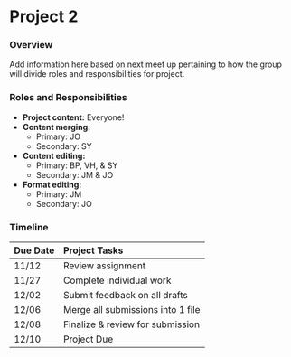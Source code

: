 # Project 2 

### Overview 

Add information here based on next meet up pertaining to how the group will divide roles and responsibilities for project. 

### Roles and Responsibilities

*  **Project content:** Everyone!
*  **Content merging:** 
    * Primary: JO  
    * Secondary: SY
*  **Content editing:** 
    * Primary: BP, VH, & SY  
    * Secondary: JM & JO
*  **Format editing:** 
    * Primary: JM  
    * Secondary: JO 

### Timeline

| Due Date      | Project Tasks         |
| :------------- | :------------- |
| 11/12         | Review assignment  |
| 11/27         | Complete individual work  |
| 12/02         | Submit feedback on all drafts  |
| 12/06         | Merge all submissions into 1 file  |
| 12/08         | Finalize & review for submission  |
| 12/10         | Project Due  |
